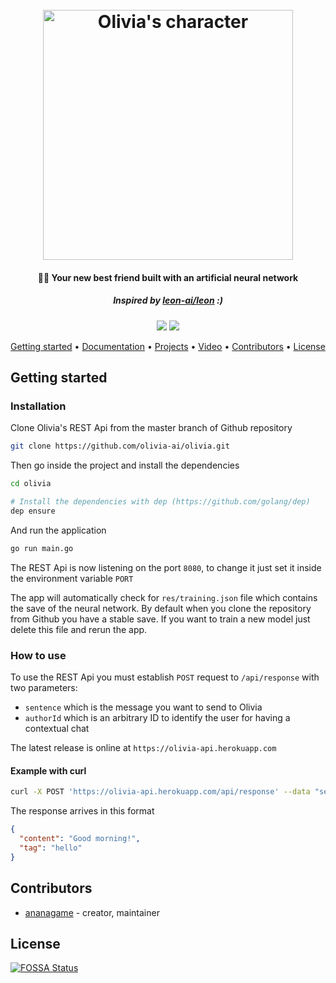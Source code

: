 <h1 align="center">
  <br>
  <img src="https://i.imgur.com/Xz0DUXf.png" alt="Olivia's character" width="400">
  <br>
</h1>

<h4 align="center">💁‍♀️ Your new best friend built with an artificial neural network</h4>
<h5 align="center">Inspired by <a href="https://github.com/leon-ai/leon">leon-ai/leon</a> :)</h5>

<p align="center">
  <a href="https://travis-ci.org/olivia-ai/olivia"><img src="https://travis-ci.org/olivia-ai/olivia.svg?branch=master"></a>
  <a href="https://app.fossa.io/projects/git%2Bgithub.com%2Folivia-ai%2Folivia?ref=badge_shield"><img src="https://app.fossa.io/api/projects/git%2Bgithub.com%2Folivia-ai%2Folivia.svg?type=shield"></a>
</p>

<p align="center">
  <a href="#getting-started">Getting started</a> •
  <a href="https://docs.olivia-ai.org">Documentation</a> •
  <a href="https://github.com/orgs/olivia-ai/projects">Projects</a> •
  <a href="https://www.youtube.com/watch?v=JmJZi9gmKvI">Video</a> •
  <a href="#contributors">Contributors</a> •
  <a href="#license">License</a>
</p>

## Getting started
### Installation
Clone Olivia's REST Api from the master branch of Github repository

```bash
git clone https://github.com/olivia-ai/olivia.git
```

Then go inside the project and install the dependencies

```bash
cd olivia

# Install the dependencies with dep (https://github.com/golang/dep)
dep ensure
```

And run the application

```bash
go run main.go
```

The REST Api is now listening on the port `8080`, to change it just set it inside the environment variable `PORT`

The app will automatically check for `res/training.json` file which contains the save of the neural network.
By default when you clone the repository from Github you have a stable save.
If you want to train a new model just delete this file and rerun the app.

### How to use
To use the REST Api you must establish `POST` request to `/api/response` with two parameters:
- `sentence` which is the message you want to send to Olivia
- `authorId` which is an arbitrary ID to identify the user for having a contextual chat

The latest release is online at `https://olivia-api.herokuapp.com`

#### Example with curl
```bash
curl -X POST 'https://olivia-api.herokuapp.com/api/response' --data "sentence=Hello" --data "authorId=81278329032"
```

The response arrives in this format

```json
{
  "content": "Good morning!",
  "tag": "hello"
}
```

## Contributors
- [ananagame](https://github.com/ananagame) - creator, maintainer

## License
[![FOSSA Status](https://app.fossa.io/api/projects/git%2Bgithub.com%2Folivia-ai%2Folivia.svg?type=large)](https://app.fossa.io/projects/git%2Bgithub.com%2Folivia-ai%2Folivia?ref=badge_large)

